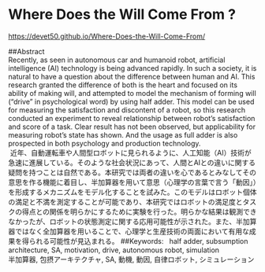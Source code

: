 # Where Does the Will Come From ?
https://devet50.github.io/Where-Does-the-Will-Come-From/  
  
##Abstract  
Recently, as seen in autonomous car and humanoid robot, artificial intelligence (AI) technology is being advanced rapidly. In such a society, it is natural to have a question about the difference between human and AI. This research granted the difference of both is the heart and focused on its ability of making will, and attempted to model the mechanism of forming will (“drive” in psychological word) by using half adder. This model can be used for measuring the satisfaction and discontent of a robot, so this research conducted an experiment to reveal relationship between robot’s satisfaction and score of a task. Clear result has not been observed, but applicability for measuring robot’s state has shown. And the usage as full adder is also prospected in both psychology and production technology.  
  近年、自動運転車や人間型ロボットに見られるように、人工知能（AI）技術が急速に進展している。そのような社会状況にあって、人間とAIとの違いに関する疑問を持つことは自然である。本研究では両者の違いを心であるとみなしてその意思を作る機能に着目し、半加算器を用いて意思（心理学の言葉で言う「動因」）を形成するメカニズムをモデル化することを試みた。このモデルはロボット個体の満足と不満を測定することが可能であり、本研究ではロボットの満足度とタスクの得点との関係を明らかにするために実験を行った。明らかな結果は観測できなかったが、ロボットの状態測定に関する応用可能性が示された。また、半加算器ではなく全加算器を用いることで、心理学と生産技術の両面において有用な成果を得られる可能性が見込まれる。
##Keywords:  
half adder, subsumption architecture, SA, motivation, drive, autonomous robot, simulation  
半加算器, 包摂アーキテクチャ, SA, 動機, 動因, 自律ロボット, シミュレーション
